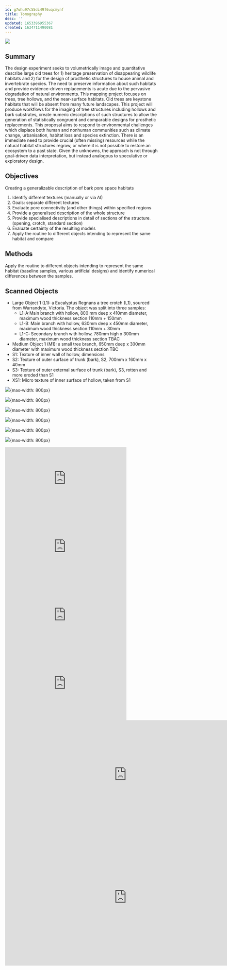 ```yaml
---
id: g7uhu97c55di49f6uqcmynf
title: Tomography
desc: ''
updated: 1653396955367
created: 1634711490081
---
```


![](/assets/images/synchro/synchrotron-1.jpg)

## Summary

The design experiment seeks to volumetrically image and quantitative describe large old trees for 1) heritage preservation of disappearing wildlife habitats and 2) for the design of prosthetic structures to house animal and invertebrate species. The need to preserve information about such habitats and provide evidence-driven replacements is acute due to the pervasive degradation of natural environments. This mapping project focuses on trees, tree hollows, and the near-surface habitats. Old trees are keystone habitats that will be absent from many future landscapes. This project will produce workflows for the imaging of tree structures including hollows and bark substrates, create numeric descriptions of such structures to allow the generation of statistically congruent and comparable designs for prosthetic replacements.
This proposal aims to respond to environmental challenges which displace both human and nonhuman communities such as climate change, urbanisation, habitat loss and species extinction. There is an immediate need to provide crucial (often missing) resources while the natural habitat structures regrow, or where it is not possible to restore an ecosystem to a past state.
Given the unknowns, the approach is not through goal-driven data interpretation, but instead analogous to speculative or exploratory design.

## Objectives

Creating a generalizable description of bark pore space habitats
1.	Identify different textures (manually or via AI)
2.	Goals: separate different textures
3.	Evaluate pore connectivity (and other things) within specified regions
4.	Provide a generalised description of the whole structure
5.	Provide specialised descriptions in detail of sections of the structure. (opening, crotch, standard section)
6.	Evaluate certainty of the resulting models
7.	Apply the routine to different objects intending to represent the same habitat and compare

## Methods

Apply the routine to different objects intending to represent the same habitat (baseline samples, various artificial designs) and identify numerical differences between the samples.


## Scanned Objects

+ Large Object 1 (L1):  a Eucalyptus Regnans a tree crotch (L1), sourced from Warrandyte, Victoria. The object was split into three samples:
  + L1-A:Main branch with hollow, 800 mm deep x 410mm diameter, maximum wood thickness section 110mm + 150mm
  + L1-B: Main branch with hollow, 630mm deep x 450mm diameter, maximum wood thickness section 110mm + 30mm
  + L1-C: Secondary branch with hollow, 780mm high x 300mm diameter, maximum wood thickness section TBAC
+ Medium Object 1 (M1): a small tree branch, 650mm deep x 300mm diameter with maximum wood thickness section TBC
+ S1: Texture of inner wall of hollow, dimensions  
+ S2: Texture of outer surface of trunk (bark), S2, 700mm x 160mm x 40mm
+ S3: Texture of outer external surface of trunk (bark), S3,
rotten and more eroded than S1
+ XS1: Micro texture of inner surface of hollow, taken from S1


![](/assets/images/synchro/synchrotron-2.jpg){max-width: 800px}

![](/assets/images/synchro/synchrotron-3.jpg){max-width: 800px}

![](/assets/images/synchro/synchrotron-4.jpg){max-width: 800px}

![](/assets/images/synchro/synchrotron-5.jpg){max-width: 800px}

![](/assets/images/synchro/synchrotron-7.jpg){max-width: 800px}

![](/assets/images/synchro/synchrotron-8.jpg){max-width: 800px}

<iframe src="https://player.vimeo.com/video/642218623?h=19eacc6767&autoplay=1&loop=1&title=0&byline=0&portrait=0" width="400" height="225" frameborder="0" allow="autoplay; fullscreen; picture-in-picture" allowfullscreen></iframe>
<iframe src="https://player.vimeo.com/video/642196354?h=a10ce00af9&autoplay=1&loop=1&title=0&byline=0&portrait=0" width="400" height="225" frameborder="0" allow="autoplay; fullscreen; picture-in-picture" allowfullscreen></iframe>
<iframe src="https://player.vimeo.com/video/642216465?h=5a349e9b47&autoplay=1&loop=1&title=0&byline=0&portrait=0" width="400" height="225" frameborder="0" allow="autoplay; fullscreen; picture-in-picture" allowfullscreen></iframe>
<iframe src="https://player.vimeo.com/video/642194141?h=de9a15213a&autoplay=1&loop=1&title=0&byline=0&portrait=0" width="400" height="225" frameborder="0" allow="autoplay; fullscreen; picture-in-picture" allowfullscreen></iframe>
<iframe src="https://player.vimeo.com/video/643340693?h=fc47859b96&autoplay=1&loop=1&title=0&byline=0&portrait=0" width="800" height="358" frameborder="0" allow="autoplay; fullscreen; picture-in-picture" allowfullscreen></iframe>
<iframe src="https://player.vimeo.com/video/642219322?h=5832230863&autoplay=1&loop=1&title=0&byline=0&portrait=0" width="800" height="450" frameborder="0" allow="autoplay; fullscreen; picture-in-picture" allowfullscreen></iframe>

